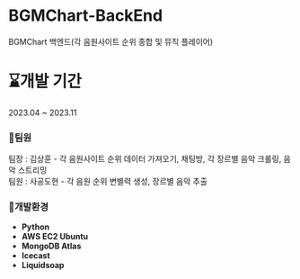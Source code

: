 # BGMChart-BackEnd
BGMChart 백엔드(각 음원사이트 순위 종합 및 뮤직 플레이어)

# ⌛개발 기간
2023.04 ~ 2023.11

### 👯팀원
팀장 : 김상훈 - 각 음원사이트 순위 데이터 가져오기, 채팅방, 각 장르별 음악 크롤링, 음악 스트리밍  
팀원 : 사공도현 - 각 음원 순위 변별력 생성, 장르별 음악 추출  

### 💾개발환경
* **Python**
* **AWS EC2 Ubuntu**
* **MongoDB Atlas**
* **Icecast**
* **Liquidsoap**
